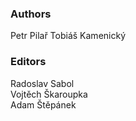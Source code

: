 ### Authors
 Petr Pilař 
 Tobiáš Kamenický
 
### Editors
  Radoslav Sabol  
  Vojtěch Škaroupka  
  Adam Štěpánek

